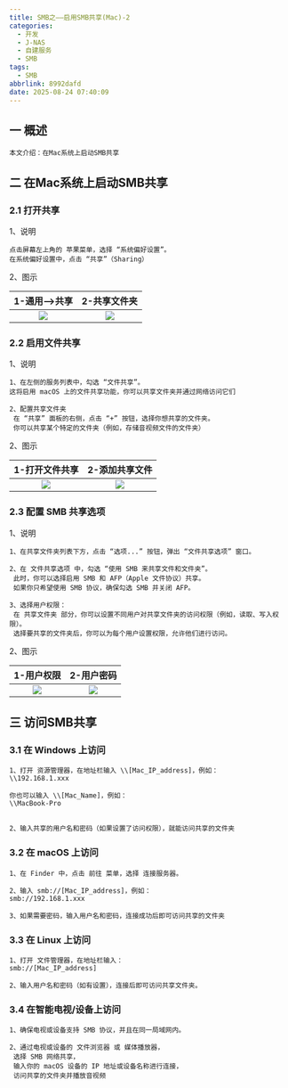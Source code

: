 ```yaml
---
title: SMB之——启用SMB共享(Mac)-2
categories:
  - 开发
  - J-NAS
  - 自建服务
  - SMB
tags:
  - SMB
abbrlink: 8992dafd
date: 2025-08-24 07:40:09
---
```

## 一 概述

```
本文介绍：在Mac系统上启动SMB共享
```

<!--more-->

## 二 在Mac系统上启动SMB共享

### 2.1 打开共享

1、说明

```
点击屏幕左上角的 苹果菜单，选择 “系统偏好设置”。
在系统偏好设置中，点击 “共享”（Sharing）
```

2、图示

| 1-通用—>共享 | 2-共享文件夹 |
| :----------: | :----------: |
|    ![][1]    |    ![][2]    |

### 2.2 启用文件共享

1、说明

```
1、在左侧的服务列表中，勾选 “文件共享”。
这将启用 macOS 上的文件共享功能，你可以共享文件夹并通过网络访问它们

2、配置共享文件夹
 在 “共享” 面板的右侧，点击 “+” 按钮，选择你想共享的文件夹。
 你可以共享某个特定的文件夹（例如，存储音视频文件的文件夹）
```

2、图示

| 1-打开文件共享 | 2-添加共享文件 |
| :------------: | :------------: |
|     ![][3]     |     ![][4]     |

### 2.3 配置 SMB 共享选项

1、说明

```
1、在共享文件夹列表下方，点击 “选项...” 按钮，弹出 “文件共享选项” 窗口。

2、在 文件共享选项 中，勾选 “使用 SMB 来共享文件和文件夹”。
 此时，你可以选择启用 SMB 和 AFP（Apple 文件协议）共享。
 如果你只希望使用 SMB 协议，确保勾选 SMB 并关闭 AFP。

3、选择用户权限：
 在 共享文件夹 部分，你可以设置不同用户对共享文件夹的访问权限（例如，读取、写入权限）。
 选择要共享的文件夹后，你可以为每个用户设置权限，允许他们进行访问。
```

2、图示

| 1-用户权限 | 2-用户密码 |
| :--------: | :--------: |
|   ![][5]   |   ![][6]   |

## 三 访问SMB共享

### 3.1 在 Windows 上访问

```
1、打开 资源管理器，在地址栏输入 \\[Mac_IP_address]，例如：
\\192.168.1.xxx

你也可以输入 \\[Mac_Name]，例如：
\\MacBook-Pro


2、输入共享的用户名和密码（如果设置了访问权限），就能访问共享的文件夹
```

### 3.2 在 macOS 上访问

```
1、在 Finder 中，点击 前往 菜单，选择 连接服务器。

2、输入 smb://[Mac_IP_address]，例如：
smb://192.168.1.xxx

3、如果需要密码，输入用户名和密码，连接成功后即可访问共享的文件夹
```

### 3.3 在 Linux 上访问

```
1、打开 文件管理器，在地址栏输入：
smb://[Mac_IP_address]

2、输入用户名和密码（如有设置），连接后即可访问共享文件夹。
```

### 3.4 在智能电视/设备上访问

```
1、确保电视或设备支持 SMB 协议，并且在同一局域网内。

2、通过电视或设备的 文件浏览器 或 媒体播放器，
 选择 SMB 网络共享，
 输入你的 macOS 设备的 IP 地址或设备名称进行连接，
 访问共享的文件夹并播放音视频
```



[1]:https://cdn.jsdelivr.net/gh/PGzxc/CDN/blog-nas/smb-2-mac-share-1.png
[2]:https://cdn.jsdelivr.net/gh/PGzxc/CDN/blog-nas/smb-2-mac-share-folder-2.png
[3]:https://cdn.jsdelivr.net/gh/PGzxc/CDN/blog-nas/smb-2-mac-share-open-3.png
[4]:https://cdn.jsdelivr.net/gh/PGzxc/CDN/blog-nas/smb-2-mac-add-folder-4.png
[5]:https://cdn.jsdelivr.net/gh/PGzxc/CDN/blog-nas/smb-2-mac-share-person-5.png
[6]:https://cdn.jsdelivr.net/gh/PGzxc/CDN/blog-nas/smb-2-mac-share-pass-6.png
